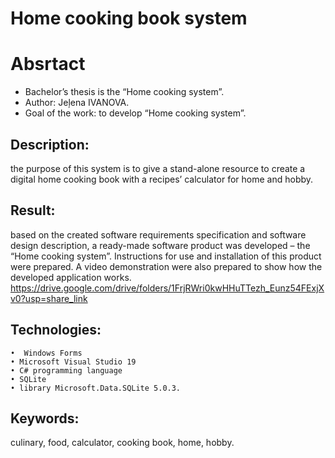 # Home cooking book system
# Absrtact
  - Bachelor’s thesis is the “Home cooking system”.
  - Author: Jeļena IVANOVA.
  - Goal of the work: to develop “Home cooking system”.
## Description:
the purpose of this system is to give a stand-alone resource to create a digital home cooking book with a recipes’ calculator for home and hobby.
## Result:
based on the created software requirements specification and software design description, a ready-made software product was developed – the “Home cooking system”. Instructions for use and installation of this product were prepared. A video demonstration were also prepared to show how the developed application works.
https://drive.google.com/drive/folders/1FrjRWri0kwHHuTTezh_Eunz54FExjXv0?usp=share_link
## Technologies:
    •  Windows Forms
    • Microsoft Visual Studio 19
    • C# programming language
    • SQLite
    • library Microsoft.Data.SQLite 5.0.3.
 ## Keywords:
 culinary, food, calculator, cooking book, home, hobby.
